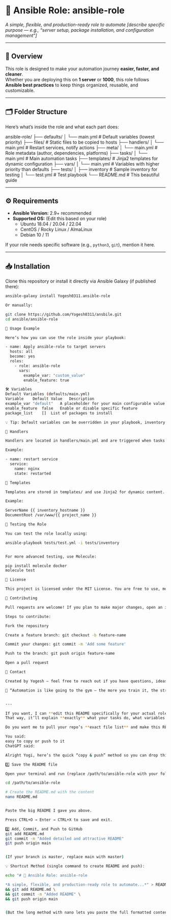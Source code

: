 # 🚀 Ansible Role: ansible-role  
*A simple, flexible, and production-ready role to automate [describe specific purpose — e.g., “server setup, package installation, and configuration management”]*  

---

## 📌 Overview

This role is designed to make your automation journey **easier, faster, and cleaner**.  
Whether you are deploying this on **1 server** or **1000**, this role follows **Ansible best practices** to keep things organized, reusable, and customizable.

---

## 🗂 Folder Structure

Here’s what’s inside the role and what each part does:


ansible-role/
├── defaults/
│ └── main.yml # Default variables (lowest priority)
├── files/ # Static files to be copied to hosts
├── handlers/
│ └── main.yml # Restart services, notify actions
├── meta/
│ └── main.yml # Role metadata (author, dependencies, platforms)
├── tasks/
│ └── main.yml # Main automation tasks
├── templates/ # Jinja2 templates for dynamic configuration
├── vars/
│ └── main.yml # Variables with higher priority than defaults
├── tests/
│ ├── inventory # Sample inventory for testing
│ └── test.yml # Test playbook
└── README.md # This beautiful guide


---

## ⚙️ Requirements

- **Ansible Version:** 2.9+ recommended  
- **Supported OS:** (Edit this based on your role)  
  - Ubuntu 18.04 / 20.04 / 22.04  
  - CentOS / Rocky Linux / AlmaLinux  
  - Debian 10 / 11  

If your role needs specific software (e.g., `python3`, `git`), mention it here.

---

## 📥 Installation

Clone this repository or install it directly via Ansible Galaxy (if published there):

```bash
ansible-galaxy install Yogesh0311.ansible-role

Or manually:

git clone https://github.com/Yogesh0311/ansbile.git
cd ansible/ansible-role

🚀 Usage Example

Here’s how you can use the role inside your playbook:

- name: Apply ansible-role to target servers
  hosts: all
  become: yes
  roles:
    - role: ansible-role
      vars:
        example_var: "custom_value"
        enable_feature: true

🛠 Variables
Default Variables (defaults/main.yml)
Variable	Default Value	Description
example_var	"default"	A placeholder for your main configurable value
enable_feature	false	Enable or disable specific feature
package_list	[]	List of packages to install

💡 Tip: Default variables can be overridden in your playbook, inventory, or via --extra-vars.

🔄 Handlers

Handlers are located in handlers/main.yml and are triggered when tasks change something.

Example:

- name: restart service
  service:
    name: nginx
    state: restarted

📂 Templates

Templates are stored in templates/ and use Jinja2 for dynamic content.

Example:

ServerName {{ inventory_hostname }}
DocumentRoot /var/www/{{ project_name }}

🧪 Testing the Role

You can test the role locally using:

ansible-playbook tests/test.yml -i tests/inventory


For more advanced testing, use Molecule:

pip install molecule docker
molecule test

📄 License

This project is licensed under the MIT License. You are free to use, modify, and distribute it.

🤝 Contributing

Pull requests are welcome! If you plan to make major changes, open an issue first to discuss what you’d like to change.

Steps to contribute:

Fork the repository

Create a feature branch: git checkout -b feature-name

Commit your changes: git commit -m 'Add some feature'

Push to the branch: git push origin feature-name

Open a pull request

📧 Contact

Created by Yogesh — feel free to reach out if you have questions, ideas, or just want to talk automation.

💬 “Automation is like going to the gym — the more you train it, the stronger your infrastructure gets.”


---

If you want, I can **edit this README specifically for your actual role files** after you share your folder structure.  
That way, it’ll explain **exactly** what your tasks do, what variables exist, and how to use them.  

Do you want me to pull your repo’s **exact file list** and make this README perfectly tailored? That’ll make it look next-level.

You said:
easy to copy or push to it 
ChatGPT said:

Alright Yogi, here’s the quick “copy & push” method so you can drop this README into your repo without hassle.

1️⃣ Save the README file

Open your terminal and run (replace /path/to/ansible-role with your folder path):

cd /path/to/ansible-role

# Create the README.md with the content
nano README.md


Paste the big README I gave you above.

Press CTRL+O → Enter → CTRL+X to save and exit.

2️⃣ Add, Commit, and Push to GitHub
git add README.md
git commit -m "Added detailed and attractive README"
git push origin main


(If your branch is master, replace main with master)

💡 Shortcut Method (single command to create README and push):

echo "# 🚀 Ansible Role: ansible-role

*A simple, flexible, and production-ready role to automate...*" > README.md \
&& git add README.md \
&& git commit -m "Added README" \
&& git push origin main


(But the long method with nano lets you paste the full formatted content.)
